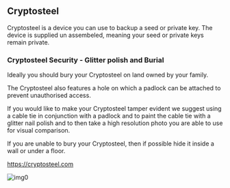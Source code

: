 ## Cryptosteel

Cryptosteel is a device you can use to backup a seed or private key.  The device is supplied un assembeled, meaning your seed or private keys remain private.

### Cryptosteel Security - Glitter polish and Burial 

Ideally you should bury your Cryptosteel on land owned by your family.  

The Cryptosteel also features a hole on which a padlock can be attached to prevent unauthorised access.

If you would like to make your Cryptosteel tamper evident we suggest using a cable tie in conjunction with a padlock and to paint the cable tie with a glitter nail polish and to then take a high resolution photo you are able to use for visual comparison.  

If you are unable to bury your Cryptosteel, then if possible hide it inside a wall or under a floor.

https://cryptosteel.com

![img0](https://cryptosteel.com/wp-content/uploads/2016/06/product_ANY-1-768x929.jpg "Cryptosteel")
